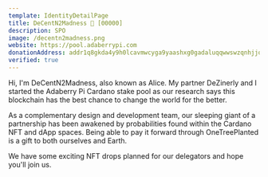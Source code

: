```yaml
---
template: IdentityDetailPage
title: DeCentN2Madness 🐇 [00000]
description: SPO
image: /decentn2madness.png
website: https://pool.adaberrypi.com
donationAddress: addr1q8gkda4y9h0lcavmwcyga9yaashxg0gadaluqqwwswzqnhjjql3cn94ma0p79gcyml4j0wp5hvnrglg6dnjtl4ptt65stjekjg
verified: true
---
```


Hi, I'm DeCentN2Madness, also known as Alice. My partner DeZinerly and I started the Adaberry Pi Cardano stake pool as our research says this blockchain has the best chance to change the world for the better.

As a complementary design and development team, our sleeping giant of a partnership has been awakened by probabilities found within the Cardano NFT and dApp spaces. Being able to pay it forward through OneTreePlanted is a gift to both ourselves and Earth.

We have some exciting NFT drops planned for our delegators and hope you'll join us.
